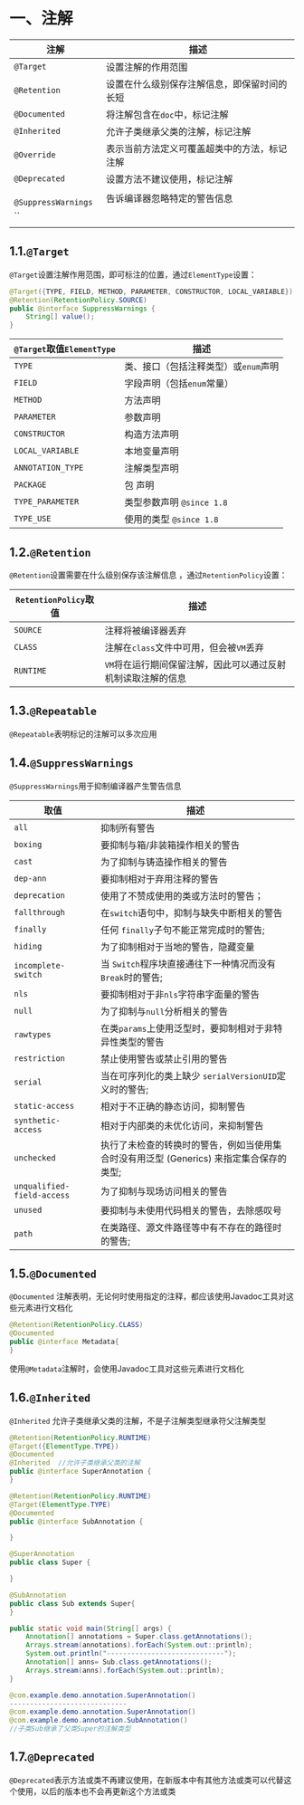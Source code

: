 # 一、注解

| 注解                 | 描述                                         |
| -------------------- | -------------------------------------------- |
| `@Target`            | 设置注解的作用范围                           |
| `@Retention`         | 设置在什么级别保存注解信息，即保留时间的长短 |
| `@Documented`        | 将注解包含在`doc`中，标记注解                |
| `@Inherited`         | 允许子类继承父类的注解，标记注解             |
| ` @Override `        | 表示当前方法定义可覆盖超类中的方法，标记注解 |
| ` @Deprecated `      | 设置方法不建议使用，标记注解                 |
| ` @SuppressWarnings` | 告诉编译器忽略特定的警告信息                 |
| ``                   |                                              |
|                      |                                              |

## 1.1.``@Target``

`@Target`设置注解作用范围，即可标注的位置，通过`ElementType`设置：

```java
@Target({TYPE, FIELD, METHOD, PARAMETER, CONSTRUCTOR, LOCAL_VARIABLE})
@Retention(RetentionPolicy.SOURCE)
public @interface SuppressWarnings {
    String[] value();
}
```

| `@Target`取值`ElementType` | 描述                                 |
| -------------------------- | ------------------------------------ |
| `TYPE`                     | 类、接口（包括注释类型）或`enum`声明 |
| `FIELD`                    | 字段声明（包括`enum`常量）           |
| `METHOD`                   | 方法声明                             |
| `PARAMETER`                | 参数声明                             |
| `CONSTRUCTOR`              | 构造方法声明                         |
| `LOCAL_VARIABLE`           | 本地变量声明                         |
| `ANNOTATION_TYPE`          | 注解类型声明                         |
| `PACKAGE`                  | 包 声明                              |
| `TYPE_PARAMETER`           | 类型参数声明 `@since 1.8`            |
| `TYPE_USE`                 | 使用的类型 `@since 1.8`              |

## 1.2.``@Retention``

`@Retention`设置需要在什么级别保存该注解信息 ，通过`RetentionPolicy`设置：

| `RetentionPolicy`取值 | 描述                                                         |
| --------------------- | ------------------------------------------------------------ |
| `SOURCE`              | 注释将被编译器丢弃                                           |
| `CLASS`               | 注解在`class`文件中可用，但会被`VM`丢弃                      |
| `RUNTIME`             | `VM`将在运行期间保留注解，因此可以通过反射机制读取注解的信息 |

## 1.3.`@Repeatable`

`@Repeatable`表明标记的注解可以多次应用



## 1.4.`@SuppressWarnings`

`@SuppressWarnings`用于抑制编译器产生警告信息

| 取值                          | 描述                                                         |
| ----------------------------- | ------------------------------------------------------------ |
| ` all `                       | 抑制所有警告                                                 |
| ` boxing `                    | 要抑制与箱/非装箱操作相关的警告                              |
| ` cast `                      | 为了抑制与铸造操作相关的警告                                 |
| ` dep-ann `                   | 要抑制相对于弃用注释的警告                                   |
| ` deprecation `               | 使用了不赞成使用的类或方法时的警告；                         |
| ` fallthrough  `              | 在`switch`语句中，抑制与缺失中断相关的警告                   |
| ` finally `                   | 任何 `finally`子句不能正常完成时的警告;                      |
| ` hiding `                    | 为了抑制相对于当地的警告，隐藏变量                           |
| ` incomplete-switch  `        | 当 `Switch`程序块直接通往下一种情况而没有 `Break`时的警告;   |
| ` nls `                       | 要抑制相对于非`nls`字符串字面量的警告                        |
| ` null `                      | 为了抑制与`null`分析相关的警告                               |
| ` rawtypes `                  | 在类`params`上使用泛型时，要抑制相对于非特异性类型的警告     |
| ` restriction `               | 禁止使用警告或禁止引用的警告                                 |
| ` serial `                    | 当在可序列化的类上缺少 `serialVersionUID`定义时的警告;       |
| ` static-access  `            | 相对于不正确的静态访问，抑制警告                             |
| ` synthetic-access   `        | 相对于内部类的未优化访问，来抑制警告                         |
| ` unchecked `                 | 执行了未检查的转换时的警告，例如当使用集合时没有用泛型 (Generics) 来指定集合保存的类型; |
| ` unqualified-field-access  ` | 为了抑制与现场访问相关的警告                                 |
| ` unused `                    | 要抑制与未使用代码相关的警告，去除感叹号                     |
| ` path `                      | 在类路径、源文件路径等中有不存在的路径时的警告;              |

## 1.5.`@Documented`

`@Documented` 注解表明，无论何时使用指定的注释，都应该使用Javadoc工具对这些元素进行文档化

```java
@Retention(RetentionPolicy.CLASS)
@Documented
public @interface Metadata{
}
```

使用`@Metadata`注解时，会使用Javadoc工具对这些元素进行文档化

## 1.6.`@Inherited`

`@Inherited` 允许子类继承父类的注解，不是子注解类型继承符父注解类型

```java
@Retention(RetentionPolicy.RUNTIME)
@Target({ElementType.TYPE})
@Documented
@Inherited  //允许子类继承父类的注解
public @interface SuperAnnotation {
}
```

```java
@Retention(RetentionPolicy.RUNTIME)
@Target(ElementType.TYPE)
@Documented
public @interface SubAnnotation {

}
```

```java
@SuperAnnotation
public class Super {

}
```

```java
@SubAnnotation
public class Sub extends Super{
}
```

```java
public static void main(String[] args) {
    Annotation[] annotations = Super.class.getAnnotations();
    Arrays.stream(annotations).forEach(System.out::println);
    System.out.println("-----------------------------");
    Annotation[] anns= Sub.class.getAnnotations();
    Arrays.stream(anns).forEach(System.out::println);
}
```

```java
@com.example.demo.annotation.SuperAnnotation()
-----------------------------
@com.example.demo.annotation.SuperAnnotation()
@com.example.demo.annotation.SubAnnotation()
//子类Sub继承了父类Super的注解类型
```

## 1.7.`@Deprecated`

`@Deprecated`表示方法或类不再建议使用，在新版本中有其他方法或类可以代替这个使用，以后的版本也不会再更新这个方法或类

